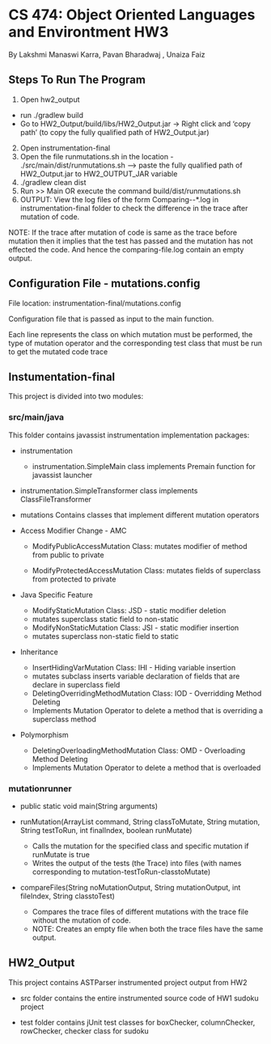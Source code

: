 # CS 474: Object Oriented Languages and Environtment HW3

By Lakshmi Manaswi Karra, Pavan Bharadwaj , Unaiza Faiz



## Steps To Run The Program
1. Open hw2_output
- run ./gradlew build
- Go to HW2_Output/build/libs/HW2_Output.jar  -> Right click and ‘copy path’ (to copy the fully qualified path of HW2_Output.jar)
2. Open instrumentation-final
3. Open the file runmutations.sh in the location - ./src/main/dist/runmutations.sh —> paste the fully qualified path of HW2_Output.jar to  HW2_OUTPUT_JAR variable  
4. ./gradlew clean dist 
5. Run >> Main OR execute the command build/dist/runmutations.sh  
6. OUTPUT:
View the log files of the form Comparing-<classname>-*.log in instrumentation-final folder to check the difference in the trace after mutation of code.

NOTE:  If the trace after mutation of code is same as the trace before mutation then it implies that the test has passed and the mutation has not effected the code. And hence the comparing-file.log contain an empty output.


## Configuration File - mutations.config

File location: instrumentation-final/mutations.config

Configuration file that is passed as input to the main function.

Each line represents the class on which mutation must be performed, the type of mutation operator and the corresponding test class that must be run to get the mutated code trace

## Instumentation-final

This project is divided into two modules:

### src/main/java

This folder contains javassist instrumentation implementation packages:

- instrumentation
	- instrumentation.SimpleMain class
		implements Premain function for javassist launcher

- instrumentation.SimpleTransformer class
implements ClassFileTransformer

- mutations
Contains classes that implement different mutation operators

- Access Modifier Change - AMC

	* ModifyPublicAccessMutation Class:
	mutates modifier of method from public to private

	* ModifyProtectedAccessMutation Class:
	mutates fields of superclass from protected to private

- Java Specific Feature

	* ModifyStaticMutation Class:
	JSD - static modifier deletion
	- mutates superclass static field to non-static

	* ModifyNonStaticMutation Class:
	JSI - static modifier insertion
	- mutates superclass non-static field to static

- Inheritance

	* InsertHidingVarMutation Class:
	IHI - Hiding variable insertion
	- mutates subclass inserts variable declaration of fields that are declare in superclass field

	* DeletingOverridingMethodMutation Class:
	IOD - Overridding Method Deleting
	- Implements Mutation Operator to delete a method that is overriding a superclass method

- Polymorphism

	* DeletingOverloadingMethodMutation Class:
	OMD - Overloading Method Deleting
	- Implements Mutation Operator to delete a method that is overloaded


### mutationrunner

* public static void main(String arguments)

* runMutation(ArrayList<String> command, String classToMutate, String mutation, String testToRun, int finalIndex, boolean runMutate)
	- Calls the mutation for the specified class and specific mutation if runMutate is true
	- Writes the output of the tests (the Trace) into files (with names corresponding to mutation-testToRun-classtoMutate)

* compareFiles(String noMutationOutput, String mutationOutput, int fileIndex, String classtoTest)
	- Compares the trace files of different mutations with the trace file without the mutation of code.
	- NOTE: Creates an empty file when both the trace files have the same output.

## HW2_Output
This project contains ASTParser instrumented project output from HW2

- src folder contains the entire instrumented source code of HW1 sudoku project

- test folder contains jUnit test classes for boxChecker, columnChecker, rowChecker, checker class for sudoku


